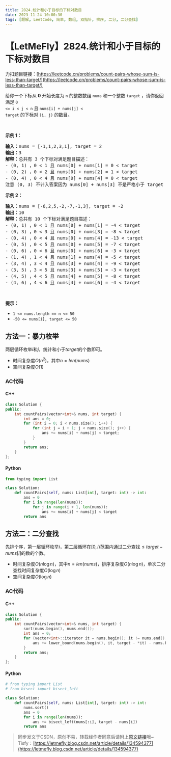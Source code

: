 ```yaml
---
title: 2824.统计和小于目标的下标对数目
date: 2023-11-24 10:00:30
tags: [题解, LeetCode, 简单, 数组, 双指针, 排序, 二分, 二分查找]
---
```


# 【LetMeFly】2824.统计和小于目标的下标对数目

力扣题目链接：[https://leetcode.cn/problems/count-pairs-whose-sum-is-less-than-target/](https://leetcode.cn/problems/count-pairs-whose-sum-is-less-than-target/)

给你一个下标从 <strong>0</strong>&nbsp;开始长度为 <code>n</code>&nbsp;的整数数组&nbsp;<code>nums</code>&nbsp;和一个整数&nbsp;<code>target</code>&nbsp;，请你返回满足&nbsp;<code>0 &lt;= i &lt; j &lt; n</code> 且 <code>nums[i] + nums[j] &lt; target</code>&nbsp;的下标对&nbsp;<code>(i, j)</code>&nbsp;的数目。
<p>&nbsp;</p>

<p><strong class="example">示例 1：</strong></p>

<pre>
<b>输入：</b>nums = [-1,1,2,3,1], target = 2
<b>输出：</b>3
<b>解释：</b>总共有 3 个下标对满足题目描述：
- (0, 1) ，0 &lt; 1 且 nums[0] + nums[1] = 0 &lt; target
- (0, 2) ，0 &lt; 2 且 nums[0] + nums[2] = 1 &lt; target 
- (0, 4) ，0 &lt; 4 且 nums[0] + nums[4] = 0 &lt; target
注意 (0, 3) 不计入答案因为 nums[0] + nums[3] 不是严格小于 target 。
</pre>

<p><strong class="example">示例 2：</strong></p>

<pre>
<b>输入：</b>nums = [-6,2,5,-2,-7,-1,3], target = -2
<b>输出：</b>10
<b>解释：</b>总共有 10 个下标对满足题目描述：
- (0, 1) ，0 &lt; 1 且 nums[0] + nums[1] = -4 &lt; target
- (0, 3) ，0 &lt; 3 且 nums[0] + nums[3] = -8 &lt; target
- (0, 4) ，0 &lt; 4 且 nums[0] + nums[4] = -13 &lt; target
- (0, 5) ，0 &lt; 5 且 nums[0] + nums[5] = -7 &lt; target
- (0, 6) ，0 &lt; 6 且 nums[0] + nums[6] = -3 &lt; target
- (1, 4) ，1 &lt; 4 且 nums[1] + nums[4] = -5 &lt; target
- (3, 4) ，3 &lt; 4 且 nums[3] + nums[4] = -9 &lt; target
- (3, 5) ，3 &lt; 5 且 nums[3] + nums[5] = -3 &lt; target
- (4, 5) ，4 &lt; 5 且 nums[4] + nums[5] = -8 &lt; target
- (4, 6) ，4 &lt; 6 且 nums[4] + nums[6] = -4 &lt; target
</pre>

<p>&nbsp;</p>

<p><strong>提示：</strong></p>

<ul>
	<li><code>1 &lt;= nums.length == n &lt;= 50</code></li>
	<li><code>-50 &lt;= nums[i], target &lt;= 50</code></li>
</ul>


    
## 方法一：暴力枚举

两层循环枚举$i$和$j$，统计和小于$target$的个数即可。

+ 时间复杂度$O(n^2)$，其中$n=len(nums)$
+ 空间复杂度$O(1)$

### AC代码

#### C++

```cpp
class Solution {
public:
    int countPairs(vector<int>& nums, int target) {
        int ans = 0;
        for (int i = 0; i < nums.size(); i++) {
            for (int j = i + 1; j < nums.size(); j++) {
                ans += nums[i] + nums[j] < target;
            }
        }
        return ans;
    }
};
```

#### Python

```python
from typing import List

class Solution:
    def countPairs(self, nums: List[int], target: int) -> int:
        ans = 0
        for i in range(len(nums)):
            for j in range(i + 1, len(nums)):
                ans += nums[i] + nums[j] < target
        return ans
```

## 方法二：二分查找

先排个序，第一层循环枚举$i$，第二层循环在$[0, i)$范围内通过二分查找$\leq target-nums[i]$的数的个数。

+ 时间复杂度$O(n\log n)$，其中$n=len(nums)$，排序复杂度$O(n\log n)$，单次二分查找时间复杂度$O(\log n)$
+ 空间复杂度$O(\log n)$

### AC代码

#### C++

```cpp
class Solution {
public:
    int countPairs(vector<int>& nums, int target) {
        sort(nums.begin(), nums.end());
        int ans = 0;
        for (vector<int>::iterator it = nums.begin(); it != nums.end(); it++) {
            ans += lower_bound(nums.begin(), it, target - *it) - nums.begin();
        }
        return ans;
    }
};
```

#### Python

```python
# from typing import List
# from bisect import bisect_left

class Solution:
    def countPairs(self, nums: List[int], target: int) -> int:
        nums.sort()
        ans = 0
        for i in range(len(nums)):
            ans += bisect_left(nums[:i], target - nums[i])
        return ans
```

> 同步发文于CSDN，原创不易，转载经作者同意后请附上[原文链接](https://blog.tisfy.eu.org/2023/11/24/LeetCode%202824.%E7%BB%9F%E8%AE%A1%E5%92%8C%E5%B0%8F%E4%BA%8E%E7%9B%AE%E6%A0%87%E7%9A%84%E4%B8%8B%E6%A0%87%E5%AF%B9%E6%95%B0%E7%9B%AE/)哦~
> Tisfy：[https://letmefly.blog.csdn.net/article/details/134594377](https://letmefly.blog.csdn.net/article/details/134594377)
